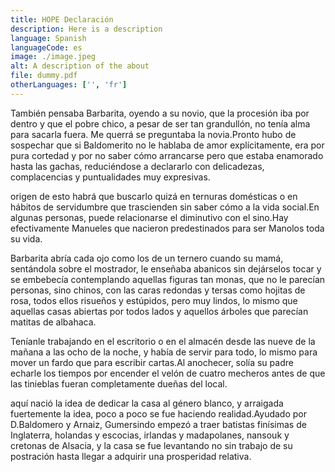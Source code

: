 ```yaml
---
title: HOPE Declaración
description: Here is a description
language: Spanish
languageCode: es
image: ./image.jpeg
alt: A description of the about
file: dummy.pdf
otherLanguages: ['', 'fr']
---
```


También pensaba Barbarita, oyendo a su novio, que la procesión iba por dentro y que el pobre chico, a pesar de ser tan grandullón, no tenía alma para sacarla fuera. Me querrá se preguntaba la novia.Pronto hubo de sospechar que si Baldomerito no le hablaba de amor explícitamente, era por pura cortedad y por no saber cómo arrancarse pero que estaba enamorado hasta las gachas, reduciéndose a declararlo con delicadezas, complacencias y puntualidades muy expresivas.

origen de esto habrá que buscarlo quizá en ternuras domésticas o en hábitos de servidumbre que trascienden sin saber cómo a la vida social.En algunas personas, puede relacionarse el diminutivo con el sino.Hay efectivamente Manueles que nacieron predestinados para ser Manolos toda su vida.

Barbarita abría cada ojo como los de un ternero cuando su mamá, sentándola sobre el mostrador, le enseñaba abanicos sin dejárselos tocar y se embebecía contemplando aquellas figuras tan monas, que no le parecían personas, sino chinos, con las caras redondas y tersas como hojitas de rosa, todos ellos risueños y estúpidos, pero muy lindos, lo mismo que aquellas casas abiertas por todos lados y aquellos árboles que parecían matitas de albahaca.

Teníanle trabajando en el escritorio o en el almacén desde las nueve de la mañana a las ocho de la noche, y había de servir para todo, lo mismo para mover un fardo que para escribir cartas.Al anochecer, solía su padre echarle los tiempos por encender el velón de cuatro mecheros antes de que las tinieblas fueran completamente dueñas del local.

aquí nació la idea de dedicar la casa al género blanco, y arraigada fuertemente la idea, poco a poco se fue haciendo realidad.Ayudado por D.Baldomero y Arnaiz, Gumersindo empezó a traer batistas finísimas de Inglaterra, holandas y escocias, irlandas y madapolanes, nansouk y cretonas de Alsacia, y la casa se fue levantando no sin trabajo de su postración hasta llegar a adquirir una prosperidad relativa.
